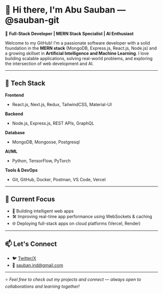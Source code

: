 # 👋 Hi there, I'm Abu Sauban — @sauban-git

🎯 **Full-Stack Developer | MERN Stack Specialist | AI Enthusiast**

Welcome to my GitHub! I'm a passionate software developer with a solid foundation in the **MERN stack** (MongoDB, Express.js, React.js, Node.js) and a growing skillset in **Artificial Intelligence and Machine Learning**. I love building scalable applications, solving real-world problems, and exploring the intersection of web development and AI.

---

## 🚀 Tech Stack

**Frontend**
- React.js, Next.js, Redux, TailwindCSS, Material-UI

**Backend**
- Node.js, Express.js, REST APIs, GraphQL

**Database**
- MongoDB, Mongoose, Postgresql

**AI/ML**
- Python, TensorFlow, PyTorch

**Tools & DevOps**
- Git, GitHub, Docker, Postman, VS Code, Vercel

---

## 📌 Current Focus

- 🧠 Building intelligent web apps
- 🛠️ Improving real-time app performance using WebSockets & caching
- 🌐 Deploying full-stack apps on cloud platforms (Vercel, Render)

---

## 📫 Let's Connect

- 🐦 [Twitter/X](https://twitter.com/Groot_7s)
- 📧 sauban.ind@gmail.com

---

⭐️ *Feel free to check out my projects and connect — always open to collaborations and learning together!*
